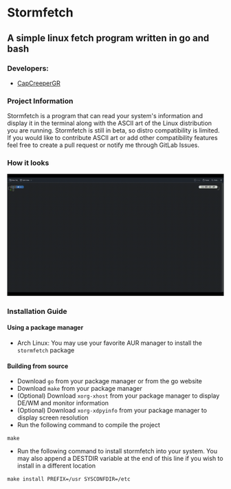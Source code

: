 
# Stormfetch
## A simple linux fetch program written in go and bash

### Developers:
- [CapCreeperGR ](https://gitlab.com/CapCreeperGR)

### Project Information
Stormfetch is a program that can read your system's information and display it in the terminal along with the ASCII art of the Linux distribution you are running.
Stormfetch is still in beta, so distro compatibility is limited. If you would like to contribute ASCII art or add other compatibility features feel free to create a pull request or notify me through GitLab Issues.

### How it looks
![Stormfetch gif](media/stormfetch.gif)

### Installation Guide
#### Using a package manager
- Arch Linux: You may use your favorite AUR manager to install the `stormfetch` package
#### Building from source
- Download `go` from your package manager or from the go website
- Download `make` from your package manager
- (Optional) Download `xorg-xhost` from your package manager to display DE/WM and monitor information
- (Optional) Download `xorg-xdpyinfo` from your package manager to display screen resolution
- Run the following command to compile the project
```
make
```
- Run the following command to install stormfetch into your system. You may also append a DESTDIR variable at the end of this line if you wish to install in a different location
```
make install PREFIX=/usr SYSCONFDIR=/etc
```

